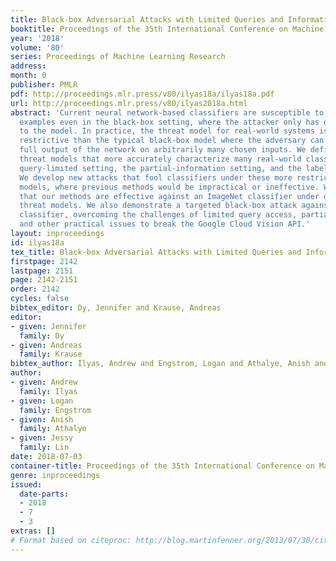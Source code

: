 ```yaml
---
title: Black-box Adversarial Attacks with Limited Queries and Information
booktitle: Proceedings of the 35th International Conference on Machine Learning
year: '2018'
volume: '80'
series: Proceedings of Machine Learning Research
address: 
month: 0
publisher: PMLR
pdf: http://proceedings.mlr.press/v80/ilyas18a/ilyas18a.pdf
url: http://proceedings.mlr.press/v80/ilyas2018a.html
abstract: 'Current neural network-based classifiers are susceptible to adversarial
  examples even in the black-box setting, where the attacker only has query access
  to the model. In practice, the threat model for real-world systems is often more
  restrictive than the typical black-box model where the adversary can observe the
  full output of the network on arbitrarily many chosen inputs. We define three realistic
  threat models that more accurately characterize many real-world classifiers: the
  query-limited setting, the partial-information setting, and the label-only setting.
  We develop new attacks that fool classifiers under these more restrictive threat
  models, where previous methods would be impractical or ineffective. We demonstrate
  that our methods are effective against an ImageNet classifier under our proposed
  threat models. We also demonstrate a targeted black-box attack against a commercial
  classifier, overcoming the challenges of limited query access, partial information,
  and other practical issues to break the Google Cloud Vision API.'
layout: inproceedings
id: ilyas18a
tex_title: Black-box Adversarial Attacks with Limited Queries and Information
firstpage: 2142
lastpage: 2151
page: 2142-2151
order: 2142
cycles: false
bibtex_editor: Dy, Jennifer and Krause, Andreas
editor:
- given: Jennifer
  family: Dy
- given: Andreas
  family: Krause
bibtex_author: Ilyas, Andrew and Engstrom, Logan and Athalye, Anish and Lin, Jessy
author:
- given: Andrew
  family: Ilyas
- given: Logan
  family: Engstrom
- given: Anish
  family: Athalye
- given: Jessy
  family: Lin
date: 2018-07-03
container-title: Proceedings of the 35th International Conference on Machine Learning
genre: inproceedings
issued:
  date-parts:
  - 2018
  - 7
  - 3
extras: []
# Format based on citeproc: http://blog.martinfenner.org/2013/07/30/citeproc-yaml-for-bibliographies/
---
```

